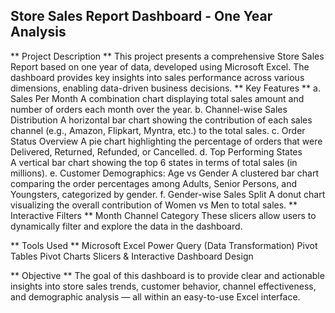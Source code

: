 ## Store Sales Report Dashboard - One Year Analysis ##
** Project Description **
This project presents a comprehensive Store Sales Report based on one year of data, developed using Microsoft Excel. The dashboard provides key insights into sales performance across various dimensions, enabling data-driven business decisions.
** Key Features **
a.	Sales Per Month
A combination chart displaying total sales amount and number of orders each month over the year.
b.	Channel-wise Sales Distribution
A horizontal bar chart showing the contribution of each sales channel (e.g., Amazon, Flipkart, Myntra, etc.) to the total sales.
c.	Order Status Overview
A pie chart highlighting the percentage of orders that were Delivered, Returned, Refunded, or Cancelled.
d.	Top Performing States  
A vertical bar chart showing the top 6 states in terms of total sales (in millions).
e.	Customer Demographics: Age vs Gender
A clustered bar chart comparing the order percentages among Adults, Senior Persons, and Youngsters, categorized by gender.
f.	Gender-wise Sales Split
A donut chart visualizing the overall contribution of Women vs Men to total sales.
** Interactive Filters **
Month
Channel
Category
These slicers allow users to dynamically filter and explore the data in the dashboard.

** Tools Used **
Microsoft Excel
Power Query (Data Transformation)
Pivot Tables
Pivot Charts
Slicers & Interactive Dashboard Design

** Objective **
The goal of this dashboard is to provide clear and actionable insights into store sales trends, customer behavior, channel effectiveness, and demographic analysis — all within an easy-to-use Excel interface.
